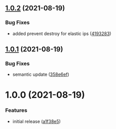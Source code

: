 ## [1.0.2](http://bitbucket.org/adaptavistlabs/module-static-ip-nlb-alb/compare/v1.0.1...v1.0.2) (2021-08-19)


### Bug Fixes

* added prevent destroy for elastic ips ([4193283](http://bitbucket.org/adaptavistlabs/module-static-ip-nlb-alb/commits/419328380f3c55f2722f901c394cb9eb373ef7bc))

## [1.0.1](http://bitbucket.org/adaptavistlabs/module-static-ip-nlb-alb/compare/v1.0.0...v1.0.1) (2021-08-19)


### Bug Fixes

* semantic update ([358e6ef](http://bitbucket.org/adaptavistlabs/module-static-ip-nlb-alb/commits/358e6efa12e704acc3901b90f3953331a5b02441))

# 1.0.0 (2021-08-19)


### Features

* initial release ([a1f38e5](http://bitbucket.org/adaptavistlabs/module-static-ip-nlb-alb/commits/a1f38e57530d403fd236639328fae2b309c14874))
